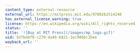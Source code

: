 ```yaml
---
content_type: external-resource
external_url: https://mitpress.mit.edu/9780262514248
has_external_license_warning: true
license: https://en.wikipedia.org/wiki/All_rights_reserved
status: ''
title: '![Buy at MIT Press](/images/mp_logo.gif)'
uid: 92fbd4f0-c270-4a46-b821-1ec9066c2bee
wayback_url: ''
---
```

